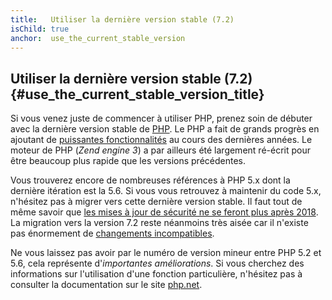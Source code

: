 ```yaml
---
title:   Utiliser la dernière version stable (7.2)
isChild: true
anchor:  use_the_current_stable_version
---
```


## Utiliser la dernière version stable (7.2) {#use_the_current_stable_version_title}

Si vous venez juste de commencer à utiliser PHP, prenez soin de débuter avec la dernière version stable
de [PHP][php-release]. Le PHP a fait de grands progrès en ajoutant de [puissantes fonctionnalités](#les_points_importants_du_language)
au cours des dernières années. Le moteur de PHP (_Zend engine 3_) a par ailleurs été largement ré-écrit pour être
beaucoup plus rapide que les versions précédentes.

Vous trouverez encore de nombreuses références à PHP 5.x dont la dernière itération est la 5.6.
Si vous vous retrouvez à maintenir du code 5.x, n'hésitez pas à migrer vers cette dernière version stable. Il faut tout de même savoir que [les mises à jour de sécurité ne se feront plus après 2018](http://php.net/supported-versions.php).
La migration vers la version 7.2 reste néanmoins très aisée car il n'existe pas énormement de [changements
incompatibles][php-compatibility-breaks].

Ne vous laissez pas avoir par le numéro de version mineur entre PHP 5.2 et 5.6, cela
représente d'*importantes améliorations*. Si vous cherchez des informations sur l'utilisation d'une fonction particulière,
 n'hésitez pas à consulter la documentation sur le site [php.net][php-docs].

[php-release]: http://www.php.net/downloads.php
[php-docs]: http://www.php.net/manual/fr/
[php-compatibility-breaks]: http://php.net/manual/fr/migration72.incompatible.php
